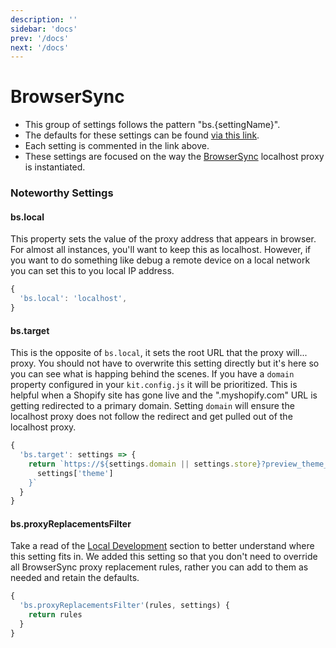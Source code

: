 ```yaml
---
description: ''
sidebar: 'docs'
prev: '/docs'
next: '/docs'
---
```


# BrowserSync

- This group of settings follows the pattern "bs.{settingName}".
- The defaults for these settings can be found [via this link](https://github.com/halfhelix/Kit/blob/master/packages/configure/src/defaults/browserSync.js).
- Each setting is commented in the link above.
- These settings are focused on the way the [BrowserSync](https://browsersync.io/) localhost proxy is instantiated.

### Noteworthy Settings

#### bs.local

This property sets the value of the proxy address that appears in browser. For almost all instances, you'll want to keep this as localhost. However, if you want to do something like debug a remote device on a local network you can set this to you local IP address.

```js
{
  'bs.local': 'localhost',
}
```

#### bs.target

This is the opposite of `bs.local`, it sets the root URL that the proxy will... proxy. You should not have to overwrite this setting directly but it's here so you can see what is happing behind the scenes. If you have a `domain` property configured in your `kit.config.js` it will be prioritized. This is helpful when a Shopify site has gone live and the ".myshopify.com" URL is getting redirected to a primary domain. Setting `domain` will ensure the localhost proxy does not follow the redirect and get pulled out of the localhost proxy.

```js
{
  'bs.target': settings => {
    return `https://${settings.domain || settings.store}?preview_theme_id=${
      settings['theme']
    }`
  }
}
```

#### bs.proxyReplacementsFilter

Take a read of the [Local Development](/docs/local-development/) section to better understand where this setting fits in. We added this setting so that you don't need to override all BrowserSync proxy replacement rules, rather you can add to them as needed and retain the defaults.

```js
{
  'bs.proxyReplacementsFilter'(rules, settings) {
    return rules
  }
}
```
